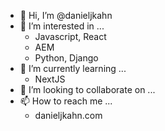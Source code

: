 - 👋 Hi, I’m @danieljkahn
- 👀 I’m interested in ...
  - Javascript, React
  - AEM
  - Python, Django
- 🌱 I’m currently learning ...
  - NextJS
- 💞️ I’m looking to collaborate on ...
- 📫 How to reach me ...
  - danieljkahn.com

<!---
danieljkahn/danieljkahn is a ✨ special ✨ repository because its `README.md` (this file) appears on your GitHub profile.
You can click the Preview link to take a look at your changes.
--->
